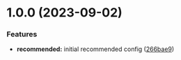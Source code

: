 # 1.0.0 (2023-09-02)


### Features

* **recommended:** initial recommended config ([266bae9](https://github.com/dorayx/eslint-plugin-ts-export-naming-convention/commit/266bae96182705e0ed547919964fe4d61d4ebab3))
